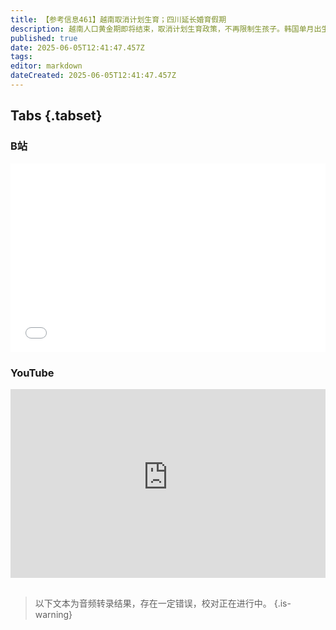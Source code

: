 ```yaml
---
title: 【参考信息461】越南取消计划生育；四川延长婚育假期
description: 越南人口黄金期即将结束，取消计划生育政策，不再限制生孩子。韩国单月出生人口连续9个月保持增势，能否保持？日本去年新生儿数量和总和生育率双双创新低。四川延长婚育假期，如何避免“纸面福利”？河南男子到孟加拉国娶妻时意外身亡，大使馆提醒消除“买外国媳妇”的错误思想，避免陷入婚托诈骗陷阱。江苏连云港判决：开发商烂尾，购房者可拿回首付和已偿还的贷款、利息，剩余贷款和利息由开发商承担。新冠险赔偿再现胜诉案例。
published: true
date: 2025-06-05T12:41:47.457Z
tags: 
editor: markdown
dateCreated: 2025-06-05T12:41:47.457Z
---
```


## Tabs {.tabset}
### B站
<div style="position: relative; padding: 30% 45%;">
<iframe style="position: absolute; width: 100%; height: 100%; left: 0; top: 0;" src="//player.bilibili.com/player.html?&bvid=BV1FeTtzJE9X&page=1&as_wide=1&high_quality=1&danmaku=1&autoplay=0" scrolling="no" border="0" frameborder="no" framespacing="0" allowfullscreen="true"></iframe>
</div>

### YouTube
<div style="position: relative; padding: 30% 45%;">
<iframe style="position: absolute; top: 0; left: 0; width: 100%; height: 100%;" src="https://www.youtube-nocookie.com/embed/YouTubeVID" title="YouTube video player" frameborder="0" allow="accelerometer; autoplay; clipboard-write; encrypted-media; gyroscope; picture-in-picture" allowfullscreen></iframe>
</div>

## 

> 以下文本为音频转录结果，存在一定错误，校对正在进行中。
{.is-warning}

